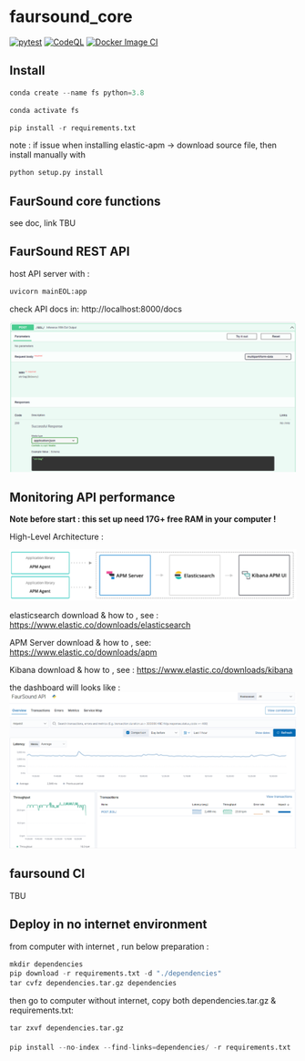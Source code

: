 # faursound_core
[![pytest](https://github.com/GVSCAL/faursound_core/actions/workflows/pytest.yml/badge.svg)](https://github.com/GVSCAL/faursound_core/actions/workflows/pytest.yml)
[![CodeQL](https://github.com/GVSCAL/faursound_core/actions/workflows/codeql-analysis.yml/badge.svg)](https://github.com/GVSCAL/faursound_core/actions/workflows/codeql-analysis.yml)
[![Docker Image CI](https://github.com/GVSCAL/faursound_core/actions/workflows/docker-image-with-test.yml/badge.svg)](https://github.com/GVSCAL/faursound_core/actions/workflows/docker-image-with-test.yml)
## Install
```python 
conda create --name fs python=3.8
```
```python 
conda activate fs
```
```python
pip install -r requirements.txt
```
note : if issue when installing elastic-apm -> download source file, then install manually with
```python
python setup.py install
```

## FaurSound core functions

see doc, link TBU

## FaurSound REST API

host API server with :

```python
uvicorn mainEOL:app
```
check API docs in: http://localhost:8000/docs

![image-20210629090554335](README.assets/image-20210629090554335.png)

## Monitoring API performance

**Note before start : this set up need 17G+ free RAM in your computer !**

High-Level Architecture :

![image-20210629223818749](README.assets/image-20210629223818749.png)

elasticsearch download & how to , see : https://www.elastic.co/downloads/elasticsearch

APM Server download & how to , see: https://www.elastic.co/downloads/apm

Kibana download & how to , see : https://www.elastic.co/downloads/kibana

the dashboard will looks like :
![monitoring](README.assets/monitoring.png)

## faursound CI
TBU



## Deploy in no internet environment

from computer with internet , run below preparation :

```python
mkdir dependencies
pip download -r requirements.txt -d "./dependencies"
tar cvfz dependencies.tar.gz dependencies
```



then go to computer without internet, copy both  dependencies.tar.gz & requirements.txt:

```python
tar zxvf dependencies.tar.gz

pip install --no-index --find-links=dependencies/ -r requirements.txt
```

